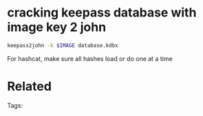 # cracking keepass database with image key 2 john
```bash
keepass2john -k $IMAGE database.kdbx
```
For hashcat, make sure all hashes load or do one at a time

# Related


Tags:

    
